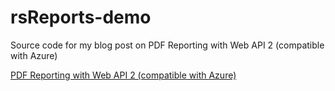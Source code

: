 # rsReports-demo
Source code for my blog post on PDF Reporting with Web API 2 (compatible with Azure)

[PDF Reporting with Web API 2 (compatible with Azure)](http://rosssteytler.com/pdf-reporting-with-web-api-2-compatible-with-azure)
